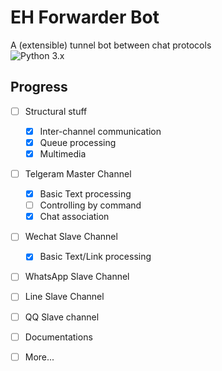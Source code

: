 # EH Forwarder Bot
A (extensible) tunnel bot between chat protocols  
![Python 3.x](https://img.shields.io/badge/Python-3.x-blue.svg)

## Progress
- [ ] Structural stuff
    - [x] Inter-channel communication
    - [x] Queue processing
    - [x] Multimedia
- [ ] Telgeram Master Channel
    - [x] Basic Text processing
    - [ ] Controlling by command
    - [x] Chat association
- [ ] Wechat Slave Channel
    - [x] Basic Text/Link processing
- [ ] WhatsApp Slave Channel
- [ ] Line Slave Channel
- [ ] QQ Slave channel
- [ ] Documentations
- [ ] More...

